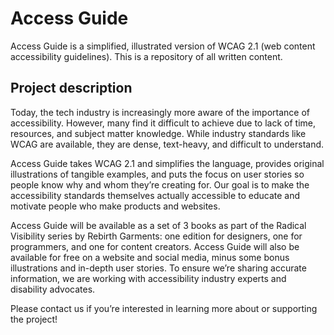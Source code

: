 # Access Guide
Access Guide is a simplified, illustrated version of WCAG 2.1 (web content accessibility guidelines). This is a repository of all written content.

## Project description
Today, the tech industry is increasingly more aware of the importance of accessibility. However, many find it difficult to achieve due to lack of time, resources, and subject matter knowledge. While industry standards like WCAG are available, they are dense, text-heavy, and difficult to understand.

Access Guide takes WCAG 2.1 and simplifies the language, provides original illustrations of tangible examples, and puts the focus on user stories so people know why and whom they’re creating for. Our goal is to make the accessibility standards themselves actually accessible to educate and motivate people who make products and websites.

Access Guide will be available as a set of 3 books as part of the Radical Visibility series by Rebirth Garments: one edition for designers, one for programmers, and one for content creators. Access Guide will also be available for free on a website and social media, minus some bonus illustrations and in-depth user stories. To ensure we’re sharing accurate information, we are working with accessibility industry experts and disability advocates.

Please contact us if you’re interested in learning more about or supporting the project!
